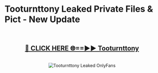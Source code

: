 # Tooturnttony Leaked Private Files & Pict - New Update
<br>
<div align="center">
<h2><a href="https://mediafilles.blogspot.com/?title=Tooturnttony" rel="nofollow">🔴 CLICK HERE 🌐==►► Tooturnttony</a></h2>
<br>
<a href="https://mediafilles.blogspot.com/?title=Tooturnttony" rel="nofollow" data-target="animated-image.originalLink"><img src="https://i.ibb.co.com/WyWwxjT/player-gif2.gif" alt="Tooturnttony Leaked OnlyFans" style="max-width: 100%; display: inline-block;" data-target="animated-image.originalImage"></a>
</div>
<br>